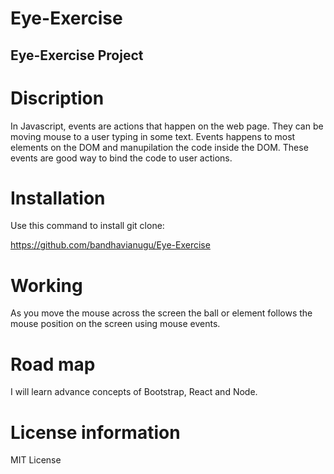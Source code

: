 # Eye-Exercise
## Eye-Exercise Project

# Discription

In Javascript, events are actions that happen on the web page. They can be moving mouse to a user typing in some text. Events happens to most elements on the DOM and 
manupilation the code inside the DOM. These events are good way to bind the code to user actions.

# Installation

Use this command to install git clone:

https://github.com/bandhavianugu/Eye-Exercise

# Working

As you move the mouse across the screen the ball or element follows the mouse position on the screen using mouse events.

# Road map

I will learn advance concepts of Bootstrap, React and Node.

# License information

MIT License
